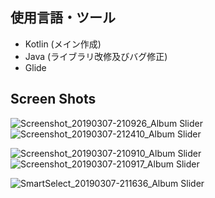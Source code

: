 ## 使用言語・ツール
  * Kotlin (メイン作成)
  * Java (ライブラリ改修及びバグ修正)
  * Glide

## Screen Shots
![Screenshot_20190307-210926_Album Slider](https://user-images.githubusercontent.com/45314029/54102741-01fafb80-440d-11e9-8a73-ac12c3944f10.jpg)
![Screenshot_20190307-212410_Album Slider](https://user-images.githubusercontent.com/45314029/54102742-02939200-440d-11e9-8854-abeae7e204ff.jpg)

![Screenshot_20190307-210910_Album Slider](https://user-images.githubusercontent.com/45314029/54102743-02939200-440d-11e9-8405-e42b8cf619fb.jpg)
![Screenshot_20190307-210917_Album Slider](https://user-images.githubusercontent.com/45314029/54102740-01fafb80-440d-11e9-92d8-1d57785ad5b7.jpg)

![SmartSelect_20190307-211636_Album Slider](https://user-images.githubusercontent.com/45314029/54102558-4a65e980-440c-11e9-8cd7-beda5684d4ca.gif)
